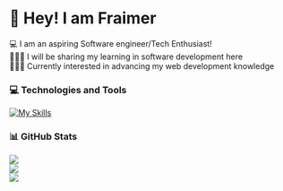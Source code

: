# 💫 Hey! I am Fraimer
💻 I am an aspiring Software engineer/Tech Enthusiast!<br>💁🏽‍♂️ I will be sharing my learning in software development here<br>👨🏽‍💻 Currently interested in advancing my web development knowledge


### 💻 Technologies and Tools
[![My Skills](https://skillicons.dev/icons?i=js,ts,py,html,css,bun,nodejs,react,nextjs,vite,express,git,mongodb,tailwind,discord,discordjs,zig,vscode,windows,github,cloudflare,supabase)](https://skillicons.dev)


### 📊 GitHub Stats
![](https://github-readme-stats.vercel.app/api?username=fraimerr&theme=radical&hide_border=false&include_all_commits=false&count_private=false)<br/>
![](https://github-readme-streak-stats.herokuapp.com/?user=fraimerr&theme=radical&hide_border=false)<br/>
![](https://github-readme-stats.vercel.app/api/top-langs/?username=fraimerr&theme=radical&hide_border=false&include_all_commits=false&count_private=false&layout=compact)


